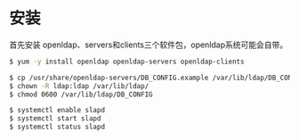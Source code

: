 # 安装

首先安装 openldap、servers和clients三个软件包，openldap系统可能会自带。

```bash
$ yum -y install openldap openldap-servers openldap-clients

$ cp /usr/share/openldap-servers/DB_CONFIG.example /var/lib/ldap/DB_CONFIG
$ chown -R ldap:ldap /var/lib/ldap/
$ chmod 0600 /var/lib/ldap/DB_CONFIG

$ systemctl enable slapd
$ systemctl start slapd
$ systemctl status slapd
```

